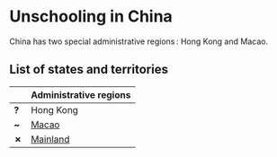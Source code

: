 # Unschooling in China

China has two special administrative regions : Hong Kong and Macao.

## List of states and territories

| | Administrative regions |
| - | :------ |
| __?__ | Hong Kong |
| __~__ | [Macao](Macao.md) |
| __✗__ | [Mainland](Mainland.md) |
